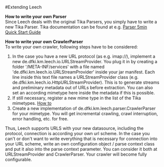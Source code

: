 #Extending Leech

**How to write your own Parser**  
Since Leech deals with the original Tika Parsers, you simply have to write a new Tika Parser. Tika documentation can be found at e.g. [Parser 5min Quick Start Guide](http://tika.apache.org/1.1/parser_guide.html)

**How to write your own CrawlerParser**  
To write your own crawler, following steps have to be considered:
 1. In the case you have a new URL protocol (as e.g. imap://), implement a new de.dfki.km.leech.io.URLStreamProvider.
You plug it in by creating a folder '/META-INF/services' with a file named 'de.dfki.km.leech.io.URLStreamProvider' inside your jar
manifest. Each line inside this text file names a URLStreamProvider class
(e.g. de.dfki.km.leech.io.HttpURLStreamProvider).
This is to generate streams and preliminary metadata out of URLs before extraction. You can also set an according mimetype here inside the metadata if this is possible.
 2. If still necessary, register a new mime type in the list of the Tika mimetypes. [How to](http://tika.apache.org/1.1/parser_guide.html#Add_your_MIME-Type)
 3. Create a new implementation of de.dfki.km.leech.parser.CrawlerParser for your mimetype. You will get incremental crawling, crawl interruption, error handling, etc. for free.  

Thus, Leech supports URLS with your new datasource, including the protocol, connection is according your own url scheme.
In the case you can't or don't want to write everything that is necessary for connection into your URL scheme, write an
own configuration object / parse context class and put it also into the parse context parameter. You can consider it both
at URLStreamProvider and CrawlerParser. Your crawler will become fully configurable.